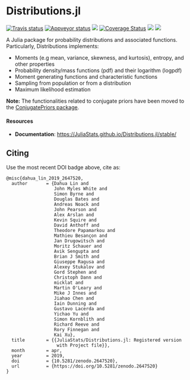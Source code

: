 Distributions.jl
================

[![Travis status](https://travis-ci.org/JuliaStats/Distributions.jl.svg?branch=master)](https://travis-ci.org/JuliaStats/Distributions.jl)
[![Appveyor status](https://ci.appveyor.com/api/projects/status/xqm07gyruflhnha7/branch/master?svg=true)](https://ci.appveyor.com/project/simonbyrne/distributions-jl/branch/master)
[![](https://zenodo.org/badge/DOI/10.5281/zenodo.2647520.svg)](https://zenodo.org/record/2647520)
[![Coverage Status](https://coveralls.io/repos/JuliaStats/Distributions.jl/badge.svg?branch=master)](https://coveralls.io/r/JuliaStats/Distributions.jl?branch=master)
[![](https://img.shields.io/badge/docs-latest-blue.svg)](https://JuliaStats.github.io/Distributions.jl/latest/)
[![](https://img.shields.io/badge/docs-stable-blue.svg)](https://JuliaStats.github.io/Distributions.jl/stable/)

A Julia package for probability distributions and associated functions. Particularly, Distributions implements:

* Moments (e.g mean, variance, skewness, and kurtosis), entropy, and other properties
* Probability density/mass functions (pdf) and their logarithm (logpdf)
* Moment generating functions and characteristic functions
* Sampling from population or from a distribution
* Maximum likelihood estimation

**Note:** The functionalities related to conjugate priors have been moved to the [ConjugatePriors package](https://github.com/JuliaStats/ConjugatePriors.jl).


#### Resources

* **Documentation**: <https://JuliaStats.github.io/Distributions.jl/stable/>

## Citing

Use the most recent DOI badge above, cite as:
```
@misc{dahua_lin_2019_2647520,
  author       = {Dahua Lin and
                  John Myles White and
                  Simon Byrne and
                  Douglas Bates and
                  Andreas Noack and
                  John Pearson and
                  Alex Arslan and
                  Kevin Squire and
                  David Anthoff and
                  Theodore Papamarkou and
                  Mathieu Besançon and
                  Jan Drugowitsch and
                  Moritz Schauer and
                  Avik Sengupta and
                  Brian J Smith and
                  Giuseppe Ragusa and
                  Alexey Stukalov and
                  Gord Stephen and
                  Christoph Dann and
                  micklat and
                  Martin O'Leary and
                  Mike J Innes and
                  Jiahao Chen and
                  Iain Dunning and
                  Gustavo Lacerda and
                  Yichao Yu and
                  Simon Kornblith and
                  Richard Reeve and
                  Rory Finnegan and
                  Kai Xu},
  title        = {{JuliaStats/Distributions.jl: Registered version 
                   with Project file}},
  month        = apr,
  year         = 2019,
  doi          = {10.5281/zenodo.2647520},
  url          = {https://doi.org/10.5281/zenodo.2647520}
}
```
